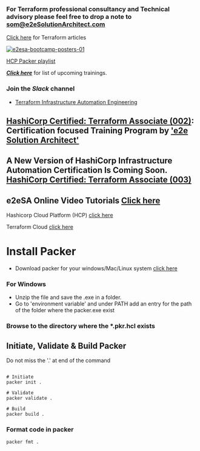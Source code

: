 ### For Terraform professional consultancy and Technical advisory please feel free to drop a note to som@e2eSolutionArchitect.com
[Click here](https://e2esolutionarchitect.com/tag/terraform) for Terraform articles

[![e2esa-bootcamp-posters-01](https://github.com/e2eSolutionArchitect/terraform/assets/62712515/485d9a63-da4b-4308-853d-cca3a5334e89)](https://e2esolutionarchitect.eventbrite.ca)

[HCP Packer playlist](https://www.youtube.com/playlist?list=PLuBBTh-4TzDmBCdqJUeuRDtiTiBlOlT36)

***[Click here](https://e2esolutionarchitect.eventbrite.ca)*** for list of upcoming trainings.

### Join the ***Slack*** channel 
 - [Terraform Infrastructure Automation Engineering](https://talentdevelop-u8d3237.slack.com/archives/C04KCD8183B)

## [HashiCorp Certified: Terraform Associate (002)](https://github.com/e2eSolutionArchitect/academy/blob/main/certification-based-training-programs/terraform/terraform-associate-002.md): Certification focused Training Program by ['e2e Solution Architect'](https://e2esolutionarchitect.com/role-based-training-program/)

## A New Version of HashiCorp Infrastructure Automation Certification Is Coming Soon. [HashiCorp Certified: Terraform Associate (003)](https://github.com/e2eSolutionArchitect/academy/blob/main/certification-based-training-programs/terraform/terraform-associate-003.md)

## e2eSA Online Video Tutorials [Click here](https://www.youtube.com/channel/UC5Juuk7aTvbRmrABMq4onJA/videos)


Hashicorp Cloud Platform (HCP) [click here](https://www.hashicorp.com/cloud)

Terraform Cloud [click here](https://app.terraform.io/session)

# Install Packer 
- Download packer for your windows/Mac/Linux system [click here](https://developer.hashicorp.com/packer/downloads)
### For Windows
- Unzip the file and save the .exe in a folder.
- Go to 'environment variable' and under PATH add an entry for the path of the folder where the packer.exe exist

### Browse to the directory where the *.pkr.hcl exists
## Initiate, Validate & Build Packer
Do not miss the '.' at end of the command
```

# Initiate 
packer init .

# Validate
packer validate .

# Build
packer build .

```

### Format code in packer
```
packer fmt .
```

